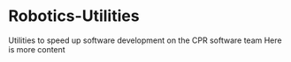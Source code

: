 # Robotics-Utilities
Utilities to speed up software development on the CPR software team
Here is more content
